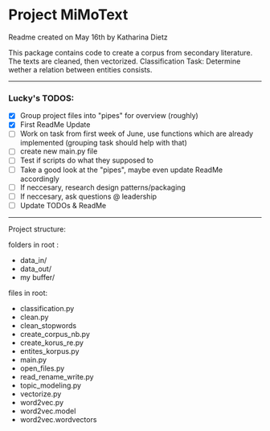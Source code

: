 # Project MiMoText
Readme created on May 16th by Katharina Dietz

This package contains code to create a corpus from secondary literature.
The texts are cleaned, then vectorized.
Classification Task: Determine wether a relation between entities consists.

--------------------------
### Lucky's TODOS:
- [x] Group project files into "pipes" for overview (roughly)
- [x] First ReadMe Update
- [ ] Work on task from first week of June, use functions which are already implemented (grouping task should help with that)
- [ ] create new main.py file
- [ ] Test if scripts do what they supposed to
- [ ] Take a good look at the "pipes", maybe even update ReadMe accordingly
- [ ] If neccesary, research design patterns/packaging
- [ ] If neccesary, ask questions @ leadership
- [ ] Update TODOs & ReadMe
--------------------------

Project structure:

folders in root :

- data_in/
- data_out/
- my buffer/

files in root:
- classification.py
- clean.py
- clean_stopwords
- create_corpus_nb.py
- create_korus_re.py
- entites_korpus.py
- main.py
- open_files.py
- read_rename_write.py
- topic_modeling.py
- vectorize.py
- word2vec.py
- word2vec.model
- word2vec.wordvectors


















